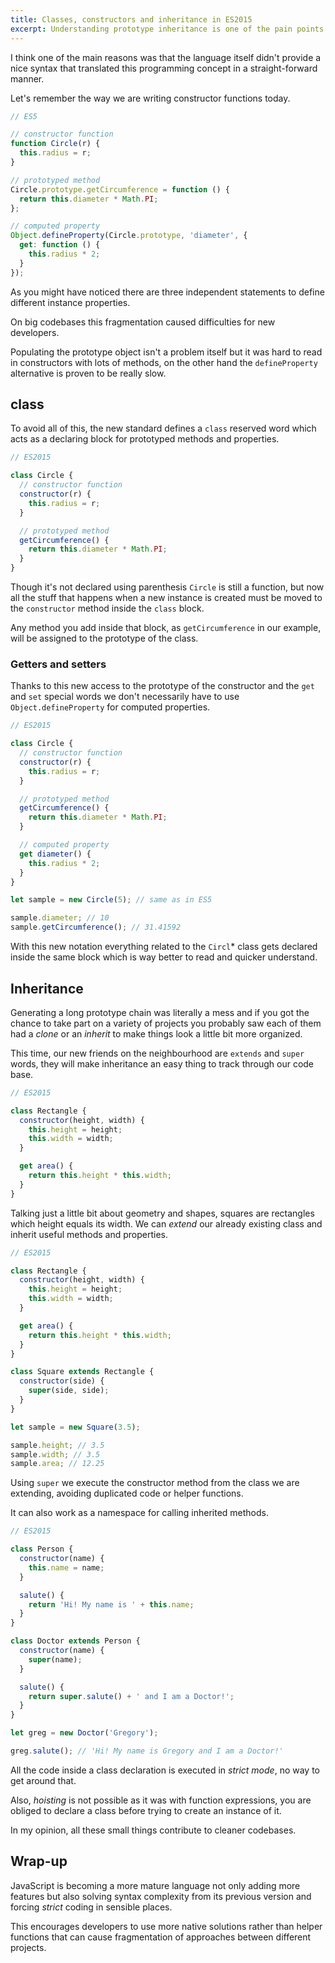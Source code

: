 ```yaml
---
title: Classes, constructors and inheritance in ES2015
excerpt: Understanding prototype inheritance is one of the pain points for JavaScript developers.
---
```


I think one of the main reasons was that the language itself didn't provide a nice syntax that translated this programming concept in a straight-forward manner.

Let's remember the way we are writing constructor functions today.

```js
// ES5

// constructor function
function Circle(r) {
  this.radius = r;
}

// prototyped method
Circle.prototype.getCircumference = function () {
  return this.diameter * Math.PI;
};

// computed property
Object.defineProperty(Circle.prototype, 'diameter', {
  get: function () {
    this.radius * 2;
  }
});
```

As you might have noticed there are three independent statements to define different instance properties.

On big codebases this fragmentation caused difficulties for new developers.

Populating the prototype object isn't a problem itself but it was hard to read in constructors with lots of methods, on the other hand the `defineProperty` alternative is proven to be really slow.

## class

To avoid all of this, the new standard defines a `class` reserved word which acts as a declaring block for prototyped methods and properties.

```js
// ES2015

class Circle {
  // constructor function
  constructor(r) {
    this.radius = r;
  }

  // prototyped method
  getCircumference() {
    return this.diameter * Math.PI;
  }
}
```

Though it's not declared using parenthesis `Circle` is still a function, but now all the stuff that happens when a new instance is created must be moved to the `constructor` method inside the `class` block.

Any method you add inside that block, as `getCircumference` in our example, will be assigned to the prototype of the class.

### Getters and setters

Thanks to this new access to the prototype of the constructor and the `get` and `set` special words we don't necessarily have to use `Object.defineProperty` for computed properties.

```js
// ES2015

class Circle {
  // constructor function
  constructor(r) {
    this.radius = r;
  }

  // prototyped method
  getCircumference() {
    return this.diameter * Math.PI;
  }

  // computed property
  get diameter() {
    this.radius * 2;
  }
}

let sample = new Circle(5); // same as in ES5

sample.diameter; // 10
sample.getCircumference(); // 31.41592
```

With this new notation everything related to the `Circl`\* class gets declared inside the same block which is way better to read and quicker understand.

## Inheritance

Generating a long prototype chain was literally a mess and if you got the chance to take part on a variety of projects you probably saw each of them had a _clone_ or an _inherit_ to make things look a little bit more organized.

This time, our new friends on the neighbourhood are `extends` and `super` words, they will make inheritance an easy thing to track through our code base.

```js
// ES2015

class Rectangle {
  constructor(height, width) {
    this.height = height;
    this.width = width;
  }

  get area() {
    return this.height * this.width;
  }
}
```

Talking just a little bit about geometry and shapes, squares are rectangles which height equals its width. We can _extend_ our already existing class and inherit useful methods and properties.

```js
// ES2015

class Rectangle {
  constructor(height, width) {
    this.height = height;
    this.width = width;
  }

  get area() {
    return this.height * this.width;
  }
}

class Square extends Rectangle {
  constructor(side) {
    super(side, side);
  }
}

let sample = new Square(3.5);

sample.height; // 3.5
sample.width; // 3.5
sample.area; // 12.25
```

Using `super` we execute the constructor method from the class we are extending, avoiding duplicated code or helper functions.

It can also work as a namespace for calling inherited methods.

```js
// ES2015

class Person {
  constructor(name) {
    this.name = name;
  }

  salute() {
    return 'Hi! My name is ' + this.name;
  }
}

class Doctor extends Person {
  constructor(name) {
    super(name);
  }

  salute() {
    return super.salute() + ' and I am a Doctor!';
  }
}

let greg = new Doctor('Gregory');

greg.salute(); // 'Hi! My name is Gregory and I am a Doctor!'
```

All the code inside a class declaration is executed in _strict mode_, no way to get around that.

Also, _hoisting_ is not possible as it was with function expressions, you are obliged to declare a class before trying to create an instance of it.

In my opinion, all these small things contribute to cleaner codebases.

## Wrap-up

JavaScript is becoming a more mature language not only adding more features but also solving syntax complexity from its previous version and forcing _strict_ coding in sensible places.

This encourages developers to use more native solutions rather than helper functions that can cause fragmentation of approaches between different projects.
